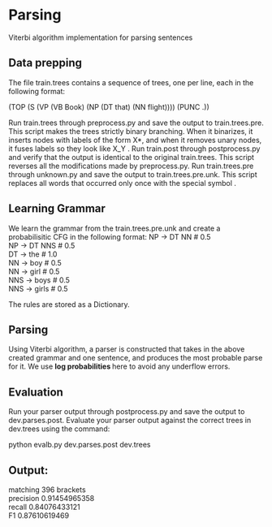 # Parsing
Viterbi algorithm implementation for parsing sentences

## Data prepping
The file train.trees contains a sequence of trees, one per line, each in the following format:

(TOP (S (VP (VB Book) (NP (DT that) (NN flight)))) (PUNC .))

Run train.trees through preprocess.py and save the output to train.trees.pre. This script makes the trees strictly binary branching. When it binarizes, it inserts nodes with labels of the form X*, and when it removes unary nodes, it fuses labels so they look like X_Y . Run train.post through postprocess.py and verify that the output is identical to the original train.trees. This script reverses all the modifications made by preprocess.py.
Run train.trees.pre through unknown.py and save the output to train.trees.pre.unk. This script replaces all words that occurred only once with the special symbol <unk>.
  
## Learning Grammar
We learn the grammar from the train.trees.pre.unk and create a probabilisitic CFG in the following format:
       NP -> DT NN # 0.5<br>
       NP -> DT NNS # 0.5<br>
       DT -> the # 1.0<br>
       NN -> boy # 0.5<br>
       NN -> girl # 0.5<br>
       NNS -> boys # 0.5<br>
       NNS -> girls # 0.5<br>

The rules are stored as a Dictionary.

## Parsing 
Using Viterbi algorithm, a parser is constructed that takes in the above created grammar and one sentence, and produces the most probable parse for it.
We use <strong> log probabilities </strong> here to avoid any underflow errors.

## Evaluation
Run your parser output through postprocess.py and save the output to dev.parses.post. Evaluate your parser output against the correct trees in dev.trees using the command:

python evalb.py dev.parses.post dev.trees

## Output:
matching	396 brackets<br>
precision	0.91454965358<br>
recall	  0.84076433121<br>
F1	      0.87610619469<br>
